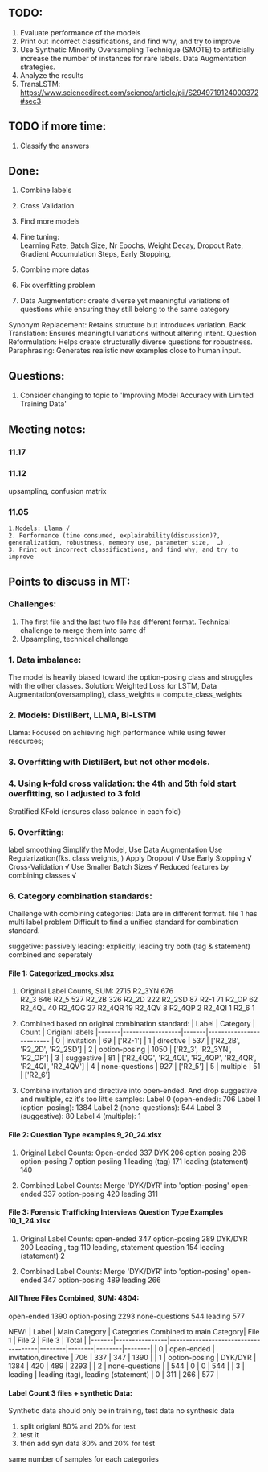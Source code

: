 
## TODO:
1. Evaluate performance of the models
2. Print out incorrect classifications, and find why, and try to improve
3. Use Synthetic Minority Oversampling Technique (SMOTE) to artificially increase the number of instances for rare labels.  Data Augmentation strategies.
4. Analyze the results
5. TransLSTM:
https://www.sciencedirect.com/science/article/pii/S2949719124000372#sec3


## TODO if more time: 
1. Classify the answers


## Done:
1. Combine labels
2. Cross Validation
3. Find more models
4. Fine tuning:  
Learning Rate, Batch Size, Nr Epochs, Weight Decay, Dropout Rate, Gradient Accumulation Steps, Early Stopping,

5. Combine more datas
6. Fix overfitting problem
7. Data Augmentation:
create diverse yet meaningful variations of questions while ensuring they still belong to the same category

Synonym Replacement: Retains structure but introduces variation.
Back Translation: Ensures meaningful variations without altering intent.
Question Reformulation: Helps create structurally diverse questions for robustness.
Paraphrasing: Generates realistic new examples close to human input.


## Questions:
1. Consider changing to topic to 'Improving Model Accuracy with Limited Training Data'


## Meeting notes:


### 11.17


### 11.12
upsampling,
confusion matrix


### 11.05
    1.Models: Llama √
    2. Performance (time consumed, explainability(discussion)?, generalization, robustness, memeory use, parameter size,  …) ,
    3. Print out incorrect classifications, and find why, and try to improve


## Points to discuss in MT:

### Challenges:
1. The first file and the last two file has different format. Technical challenge to merge them into same df
2. Upsampling, technical challenge

### 1. Data imbalance: 
   The model is heavily biased toward the option-posing class and struggles with the other classes. 
   Solution: 
   Weighted Loss for LSTM, Data Augmentation(oversampling),
   class_weights = compute_class_weights

### 2. Models: DistilBert, LLMA, Bi-LSTM
Llama: Focused on achieving high performance while using fewer resources; 

### 3. Overfitting with DistilBert, but not other models.


### 4. Using k-fold cross validation: the 4th and 5th fold start overfitting, so I adjusted to 3 fold
Stratified KFold (ensures class balance in each fold)

### 5. Overfitting: 
label smoothing
Simplify the Model,
Use Data Augmentation
Use Regularization(fks. class weights, )
Apply Dropout       √
Use Early Stopping  √
Cross-Validation   √
Use Smaller Batch Sizes √
Reduced features by combining classes √



### 6. Category combination standards:
Challenge with combining categories:
Data are in different format.
file 1 has multi label problem
Difficult to find a unified standard for combination standard.

suggetive: passively
leading: explicitly, leading try both (tag & statement) combined and seperately

#### File 1:  Categorized_mocks.xlsx
1. Original Label Counts, SUM: 2715
R2_3YN    676    
R2_3      646
R2_5      527
R2_2B     326
R2_2D     222
R2_2SD     87
R2-1       71
R2_OP      62
R2_4QL     40
R2_4QG     27
R2_4QR     19
R2_4QV      8
R2_4QP      2
R2_4QI      1
R2_6        1

2. Combined based on original combination standard:
| Label | Category         | Count | Origianl labels
|-------|------------------|-------|-------------------------
|   0   | invitation       | 69    | ['R2-1']
|   1   | directive        | 537   | ['R2_2B', 'R2_2D', 'R2_2SD']
|   2   | option-posing    | 1050  | ['R2_3', 'R2_3YN', 'R2_OP']
|   3   | suggestive       | 81    | ['R2_4QG', 'R2_4QL', 'R2_4QP', 'R2_4QR', 'R2_4QI', 'R2_4QV']
|   4   | none-questions   | 927   | ['R2_5']
|   5   | multiple         | 51    | ['R2_6']


3. Combine invitation and directive into open-ended. 
And drop suggestive and multiple, cz it's too little samples:
Label 0 (open-ended): 706
Label 1 (option-posing): 1384
Label 2 (none-questions): 544
Label 3 (suggestive): 80
Label 4 (multiple): 1

#### File 2: Question Type examples 9_20_24.xlsx
1. Original Label Counts:
Open-ended             337
DYK                    206
option posing          206
option-posing            7
option posiing           1
leading (tag)          171
leading (statement)    140

2. Combined Label Counts:
Merge 'DYK/DYR' into 'option-posing'
open-ended       337
option-posing    420
leading          311


#### File 3: Forensic Trafficking Interviews Question Type Examples 10_1_24.xlsx
1. Original Label Counts:
open-ended                     347
option-posing                  289
DYK/DYR                        200
Leading , tag                  110
leading, statement question    154
leading (statement)              2

2. Combined Label Counts:
Merge 'DYK/DYR' into 'option-posing'
open-ended       347
option-posing    489
leading          266


#### All Three Files Combined, SUM: 4804:
open-ended        1390
option-posing     2293
none-questions     544
leading            577



NEW!
| Label | Main Category  | Categories Combined to main Category| File 1 | File 2 | File 3 | Total  |
|-------|----------------|-------------------------------------|--------|--------|--------|--------|
| 0     | open-ended     | invitation,directive                | 706    |  337   |  347   |  1390  |
| 1     | option-posing  | DYK/DYR                             | 1384   |  420   |  489   |  2293  |
| 2     | none-questions |                                     | 544    |  0     |  0     |  544   |
| 3     | leading        | leading (tag), leading (statement)  | 0      |  311   |  266   |  577   |


#### Label Count 3 files + synthetic Data: 



Synthetic data should only be in training, test data no synthesic data

1. split origianl 80% and 20% for test
2. test it
3. then add syn data 80% and 20% for test

same number of samples for each categories

